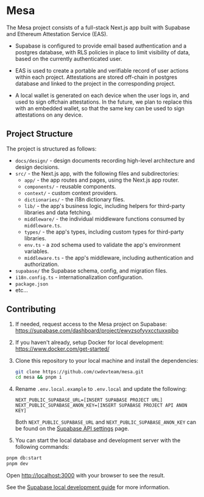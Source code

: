 # Mesa

The Mesa project consists of a full-stack Next.js app built with Supabase and Ethereum Attestation Service (EAS).

- Supabase is configured to provide email based authentication and a postgres database, with RLS policies in place to limit visibility of data, based on the currently authenticated user.

- EAS is used to create a portable and verifiable record of user actions within each project. Attestations are stored off-chain in postgres database and linked to the project in the corresponding project.

- A local wallet is generated on each device when the user logs in, and used to sign offchain attestations. In the future, we plan to replace this with an embedded wallet, so that the same key can be used to sign attestations on any device.

## Project Structure

The project is structured as follows:

- `docs/design/` - design documents recording high-level architecture and design decisions.
- `src/` - the Next.js app, with the following files and subdirectories:
  - `app/` - the app routes and pages, using the Next.js app router.
  - `components/` - reusable components.
  - `context/` - custom context providers.
  - `dictionaries/` - the i18n dictionary files.
  - `lib/` - the app's business logic, including helpers for third-party libraries and data fetching.
  - `middleware/` - the individual middleware functions consumed by `middleware.ts`.
  - `types/` - the app's types, including custom types for third-party libraries.
  - `env.ts` - a zod schema used to validate the app's environment variables.
  - `middleware.ts` - the app's middleware, including authentication and authorization.
- `supabase/` the Supabase schema, config, and migration files.
- `i18n.config.ts` - internationalization configuration.
- `package.json`
- etc...


## Contributing

1. If needed, request access to the Mesa project on Supabase: https://supabase.com/dashboard/project/ewvzsofyvxcctuxxqibo

2. If you haven't already, setup Docker for local development: https://www.docker.com/get-started/

3. Clone this repository to your local machine and install the dependencies:
   ```bash
   git clone https://github.com/cwdevteam/mesa.git
   cd mesa && pnpm i
   ```

4. Rename `.env.local.example` to `.env.local` and update the following:

   ```
   NEXT_PUBLIC_SUPABASE_URL=[INSERT SUPABASE PROJECT URL]
   NEXT_PUBLIC_SUPABASE_ANON_KEY=[INSERT SUPABASE PROJECT API ANON KEY]
   ```

   Both `NEXT_PUBLIC_SUPABASE_URL` and `NEXT_PUBLIC_SUPABASE_ANON_KEY` can be found on the [Supabase API settings](https://supabase.com/dashboard/project/ewvzsofyvxcctuxxqibo/settings/api) page.

5. You can start the local database and development server with the following commands:

```bash
pnpm db:start
pnpm dev
```

Open [http://localhost:3000](http://localhost:3000) with your browser to see the result.

See the [Supabase local development guide](https://supabase.com/docs/guides/local-development) for more information.
